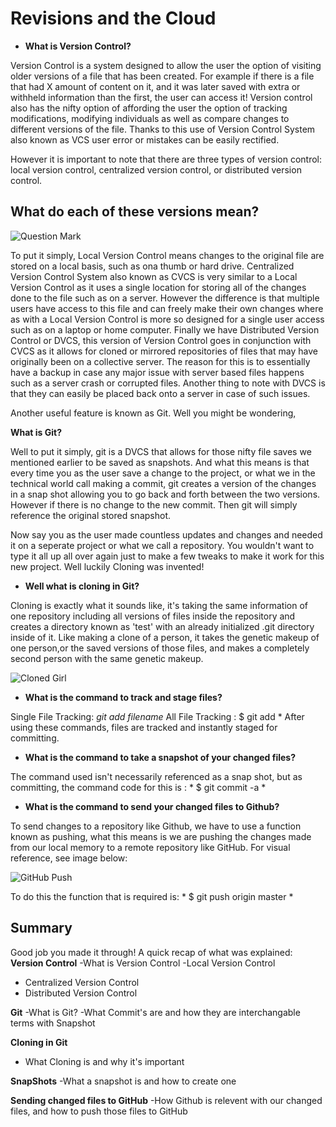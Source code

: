 # Revisions and the Cloud

- **What is Version Control?**

Version Control is a system designed to allow the user the option of visiting older versions of a file that has been created. For example if there is a file that had X amount of content on it, and it was later saved with extra or withheld information than the first, the user can access it! Version control also has the nifty option of affording the user the option of tracking modifications, modifying individuals as well as compare changes to different versions of the file. Thanks to this use of Version Control System also known as VCS user error or mistakes can be easily rectified.

However it is important to note that there are three types of version control: local version control, centralized version control, or distributed version control.

## What do each of these versions mean? 

![Question Mark](https://th.bing.com/th/id/OIP.QrJe6eTJ6wfMV10uhc0ybAAAAA?pid=ImgDet&rs=1)

To put it simply, Local Version Control means changes to the original file are stored on a local basis, such as ona  thumb or hard drive. Centralized Version Control System also known as CVCS is very similar to a Local Version Control as it uses a single location for storing all of the changes done to the file such as on a server. However the difference is that multiple users have access to this file and can freely make their own changes where as with a Local Version Control is more so designed for a single user access such as on a laptop or home computer. Finally we have Distributed Version Control or DVCS, this version of Version Control goes in conjunction with CVCS as it allows for cloned or mirrored repositories of files that may have originally been on a collective server. The reason for this is to essentially have a backup in case any major issue with server based files happens such as a server crash or corrupted files. Another thing to note with DVCS is that they can easily be placed back onto a server in case of such issues.

Another useful feature is known as Git. Well you might be wondering, 

**What is Git?** 

Well to put it simply, git is a DVCS that allows for those nifty file saves we mentioned earlier to be saved as snapshots. And what this means is that every time you as the user save a change to the project, or what we in the technical world call making a commit, git creates a version of the changes in a snap shot allowing you to go back and forth between the two versions. However if there is no change to the new commit. Then git will simply reference the original stored snapshot.

Now say you as the user made countless updates and changes and needed it on a seperate project or what we call a repository. You wouldn't want to type it all up all over again just to make a few tweaks to make it work for this new project. Well luckily Cloning was invented!

- **Well what is cloning in Git?**

Cloning is exactly what it sounds like, it's taking the same information of one repository including all versions of files inside the repository and creates a directory known as 'test' with an already initialized .git directory inside of it. Like making a clone of a person, it takes the genetic makeup of one person,or the saved versions of those files, and makes a completely second person with the same genetic makeup.

![Cloned Girl](https://th.bing.com/th/id/R.a463954fe7508a3ecef589a90789d634?rik=KfRHxx4LWHIRbw&riu=http%3a%2f%2fclipart-library.com%2fnewhp%2fclone-trooper-cloning-clip-art-others.jpg&ehk=%2fHtY95AZsT%2b1VzVvg%2fWj1FkCDBDlsJC39uAh%2fg%2bdbbo%3d&risl=&pid=ImgRaw&r=0)


- **What is the command to track and stage files?**

Single File Tracking: *git add filename*
All File Tracking : $ git add *
After using these commands, files are tracked and instantly staged for committing.

- **What is the command to take a snapshot of your changed files?**

The command used isn't necessarily referenced as a snap shot, but as committing, the command code for this is : * $ git commit -a *

- **What is the command to send your changed files to Github?**

To send changes to a repository like Github, we have to use a function known as pushing, what this means is we are pushing the changes made from our local memory to a remote repository like GitHub. For visual reference, see image below: 

![GitHub Push](https://th.bing.com/th/id/OIP.6YQRVdya2iEgnhYIA43gDQAAAA?pid=ImgDet&rs=1)


To do this the function that is required is: * $ git push origin master *

## Summary

Good job you made it through! A quick recap of what was explained:
**Version Control**
 -What is Version Control
 -Local Version Control
 - Centralized Version Control
 - Distributed Version Control

**Git**
  -What is Git?
  -What Commit's are and how they are interchangable terms with Snapshot
 
**Cloning in Git**
  - What Cloning is and why it's important

**SnapShots**
  -What a snapshot is and how to create one

  **Sending changed files to GitHub**
    -How Github is relevent with our changed files, and how to push those files to GitHub
